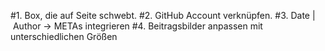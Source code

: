 #1. Box, die auf Seite schwebt.
#2. GitHub Account verknüpfen.
#3. Date | Author -> METAs integrieren
#4. Beitragsbilder anpassen mit unterschiedlichen Größen